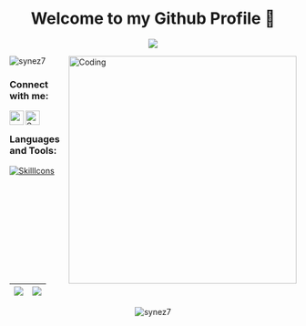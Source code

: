 <h1 align="center">Welcome to my Github Profile 👋 </h1>

<!-- Typing SVG by DenverCoder1 - https://github.com/DenverCoder1/readme-typing-svg -->
<p align="center">
  <a href="https://github.com/DenverCoder1/readme-typing-svg"><img src="https://readme-typing-svg.herokuapp.com/?lines=IT%20Engineer;Interested%20in%20mobile%20and%20web%20app%20development%20;Always%20learning%20new%20technologies&font=Fira%20Code&center=true&width=940&height=45&color=08bcfc&vCenter=true&size=22"></a>
</p>

<img align="right" alt="Coding" width=400 src="https://github.com/Synez7/Synez7/blob/main/webdevel.gif">

<p align="left"> <img src="https://komarev.com/ghpvc/?username=synez7&label=Profile%20views&color=0e75b6&style=flat" alt="synez7" /> </p>



<h3 align="left">Connect with me:</h3>  

<p align="left"><a href="https://www.linkedin.com/in/ali-dabachil"><img align="left" src="https://img.shields.io/badge/linkedin-%230077B5.svg?&style=for-the-badge&logo=linkedin&logoColor=white" target="_blank" rel="noopener noreferrer" height=25></a>  <a href="https://discord.com/login"><img align="left" src="https://img.shields.io/badge/Discord-7289DA?style=for-the-badge&logo=discord&logoColor=white" height=25 title="Synez7#7300" target="_blank" rel="noopener noreferrer"></a></p>

<br>
<h3 align="left">Languages and Tools:</h3>

[![SkillIcons](https://skillicons.dev/icons?i=androidstudio,angular,bootstrap,c,cpp,css,docker,express,firebase,git,html,idea,java,js,linux,mongodb,mysql,nodejs,php,postgres,py,spring,symfony,ts&perline=6)](https://skillicons.dev)

| <a href="#"><img align="center" src="https://github-readme-stats-git-masterrstaa-rickstaa.vercel.app/api?username=synez7&show_icons=true&include_all_commits=true&theme=flag-india&hide_border=true"/></a> | <a href="#"><img align="center" src="https://github-readme-stats-git-masterrstaa-rickstaa.vercel.app/api/top-langs/?username=synez7&layout=compact&theme=flag-india&hide_border=true" /></a> |
| ------------- | ------------- |

<p align="center"><img align="center" src="https://github-readme-streak-stats.herokuapp.com/?user=synez7&theme=graywhite" alt="synez7" /></p>

